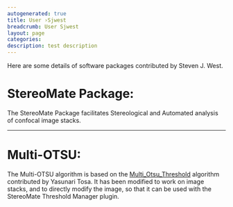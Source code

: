 ```yaml
---
autogenerated: true
title: User ›Sjwest
breadcrumb: User Sjwest
layout: page
categories: 
description: test description
---
```


Here are some details of software packages contributed by Steven J. West.

# StereoMate Package:

The StereoMate Package facilitates Stereological and Automated analysis of confocal image stacks.

-----

# Multi-OTSU:

The Multi-OTSU algorithm is based on the [Multi\_Otsu\_Threshold](Multi_Otsu_Threshold ) algorithm contributed by Yasunari Tosa. It has been modified to work on image stacks, and to directly modify the image, so that it can be used with the StereoMate Threshold Manager plugin.
